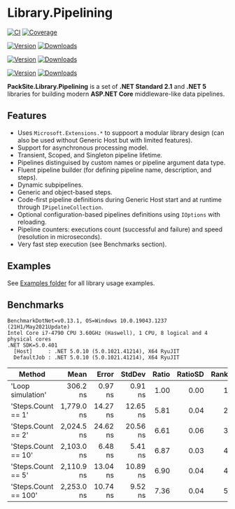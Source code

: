 # Library.Pipelining

[![CI](https://github.com/PackSite/Library.Pipelining/actions/workflows/CI.yml/badge.svg)](https://github.com/PackSite/Library.Pipelining/actions/workflows/CI.yml)
[![Coverage](https://codecov.io/gh/PackSite/Library.Pipelining/branch/main/graph/badge.svg?token=59vj2CRtyN)](https://codecov.io/gh/PackSite/Library.Pipelining)

[![Version](https://img.shields.io/nuget/v/PackSite.Library.Pipelining.svg?label=Pipelining)](https://nuget.org/packages/PackSite.Library.Pipelining)
[![Downloads](https://img.shields.io/nuget/dt/PackSite.Library.Pipelining.svg?label=)](https://nuget.org/packages/PackSite.Library.Pipelining)

[![Version](https://img.shields.io/nuget/v/PackSite.Library.Pipelining.Abstractions.svg?label=Pipelining.Abstractions)](https://nuget.org/packages/PackSite.Library.Pipelining.Abstractions)
[![Downloads](https://img.shields.io/nuget/dt/PackSite.Library.Pipelining.Abstractions.svg?label=)](https://nuget.org/packages/PackSite.Library.Pipelining.Abstractions)

[![Version](https://img.shields.io/nuget/v/PackSite.Library.Pipelining.Configuration.svg?label=Pipelining.Configuration)](https://nuget.org/packages/PackSite.Library.Pipelining.Configuration)
[![Downloads](https://img.shields.io/nuget/dt/PackSite.Library.Pipelining.Configuration.svg?label=)](https://nuget.org/packages/PackSite.Library.Pipelining.Configuration)

**PackSite.Library.Pipelining** is a set of **.NET Standard 2.1** and **.NET 5** libraries for building modern **ASP.NET Core** middleware-like data pipelines.

## Features
  
  - Uses `Microsoft.Extensions.*` to suppoort a modular library design (can also be used without Generic Host but with limited features).
  - Support for asynchronous processing model.
  - Transient, Scoped, and Singleton pipeline lifetime.
  - Pipelines distinguised by custom names or pipeline argument data type.
  - Fluent pipeline builder (for defining pipeline name, description, and steps).
  - Dynamic subpipelines.
  - Generic and object-based steps.
  - Code-first pipeline definitions during Generic Host start and at runtime through `IPipelineCollection`.
  - Optional configuration-based pipelines definitions using `IOptions` with reloading.
  - Pipeline counters: executions count (successful and failure) and speed (resolution in microseconds).
  - Very fast step execution (see Benchmarks section).

## Examples

See [Examples folder](https://github.com/PackSite/Library.Pipelining/tree/main/examples) for all library usage examples.

## Benchmarks

```
BenchmarkDotNet=v0.13.1, OS=Windows 10.0.19043.1237 (21H1/May2021Update)
Intel Core i7-4790 CPU 3.60GHz (Haswell), 1 CPU, 8 logical and 4 physical cores
.NET SDK=5.0.401
  [Host]     : .NET 5.0.10 (5.0.1021.41214), X64 RyuJIT
  DefaultJob : .NET 5.0.10 (5.0.1021.41214), X64 RyuJIT
```

|               Method |       Mean |    Error |   StdDev | Ratio | RatioSD | Rank |
|--------------------- |-----------:|---------:|---------:|------:|--------:|-----:|
|    'Loop simulation' |   306.2 ns |  0.97 ns |  0.91 ns |  1.00 |    0.00 |    1 |
|   'Steps.Count == 1' | 1,779.0 ns | 14.27 ns | 12.65 ns |  5.81 |    0.04 |    2 |
|   'Steps.Count == 2' | 2,024.5 ns | 24.62 ns | 20.56 ns |  6.61 |    0.06 |    3 |
|  'Steps.Count == 10' | 2,103.0 ns |  6.48 ns |  5.41 ns |  6.87 |    0.03 |    4 |
|   'Steps.Count == 5' | 2,110.9 ns | 13.04 ns | 10.89 ns |  6.90 |    0.04 |    4 |
| 'Steps.Count == 100' | 2,253.0 ns | 10.74 ns |  9.52 ns |  7.36 |    0.04 |    5 |
